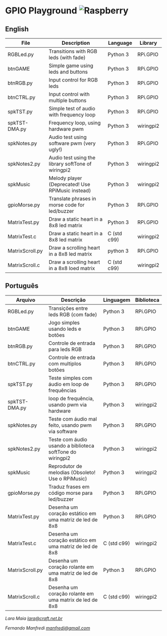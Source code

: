# GPIO Playground ![Raspberry](http://lara.craft.net.br/raspberry/rasplogo.gif "Raspberry")

## English

| File            | Description                                               | Language      | Library    |
|-----------------|-----------------------------------------------------------|---------------|------------|
| RGBLed.py       | Transitions with RGB leds (with fade)                     | Python 3      | RPi.GPIO   |
| btnGAME         | Simple game using leds and buttons                        | Python 3      | RPi.GPIO   |
| btnRGB.py       | Input control for RGB leds                                | Python 3      | RPi.GPIO   |
| btnCTRL.py      | Input control with multiple buttons                       | Python 3      | RPi.GPIO   |
| spkTST.py       | Simple test of audio with frequency loop                  | Python 3      | RPi.GPIO   |
| spkTST-DMA.py   | Frequency loop, using hardware pwm                        | Python 3      | wiringpi2  |
| spkNotes.py     | Audio test using software pwm (very ugly!)                | Python 3      | RPi.GPIO   |
| spkNotes2.py    | Audio test using the library softTone of wiringpi2        | Python 3      | wiringpi2  |
| spkMusic        | Melody player (Deprecated! Use RPiMusic instead)          | Python 3      | wiringpi2  |
| gpioMorse.py    | Translate phrases in morse code for led/buzzer            | Python 3      | RPi.GPIO   |
| MatrixTest.py   | Draw a static heart in a 8x8 led matrix                   | Python 3      | RPi.GPIO   |
| MatrixTest.c    | Draw a static heart in a 8x8 led matrix                   | C (std c99)   | wiringpi2  |
| MatrixScroll.py | Draw a scrolling heart in a 8x8 led matrix                | python 3      | RPi.GPIO   |
| MatrixScroll.c  | Draw a scrolling heart in a 8x8 loed matrix               | C (std c99)   | wiringpi2  |

## Português

| Arquivo         | Descrição                                                 | Linguagem     | Biblioteca |
|-----------------|-----------------------------------------------------------|---------------|------------|
| RGBLed.py       | Transições entre leds RGB (com fade)                      | Python 3      | RPi.GPIO   |
| btnGAME         | Jogo simples usando leds e botões                         | Python 3      | RPi.GPIO   |
| btnRGB.py       | Controle de entrada para leds RGB                         | Python 3      | RPi.GPIO   |
| btnCTRL.py      | Controle de entrada com multiplos botões                  | Python 3      | RPi.GPIO   |
| spkTST.py       | Teste simples com áudio em loop de frequências            | Python 3      | RPi.GPIO   |
| spkTST-DMA.py   | loop de frequência, usando pwm via hardware               | Python 3      | wiringpi2  |
| spkNotes.py     | Teste com áudio mal feito, usando pwm via software        | Python 3      | RPi.GPIO   |
| spkNotes2.py    | Teste com áudio usando a biblioteca softTone do wiringpi2 | Python 3      | wiringpi2  |
| spkMusic        | Reprodutor de melodias (Obsoleto! Use o RPiMusic)         | Python 3      | wiringpi2  |
| gpioMorse.py    | Traduz frases em código morse para led/buzzer             | Python 3      | RPi.GPIO   |
| MatrixTest.py   | Desenha um coração estático em uma matriz de led de 8x8   | Python 3      | RPi.GPIO   |
| MatrixTest.c    | Desenha um coração estático em uma matriz de led de 8x8   | C (std c99)   | wiringpi2  |
| MatrixScroll.py | Desenha um coração rolante em uma matriz de led de 8x8    | Python 3      | RPi.GPIO   |
| MatrixScroll.c  | Desenha um coração rolante em uma matrix de led de 8x8    | C (std c99)   | wiringpi2  |

*Lara Maia <lara@craft.net.br>*

*Fernando Manfredi <manfredi@gmail.com>*
